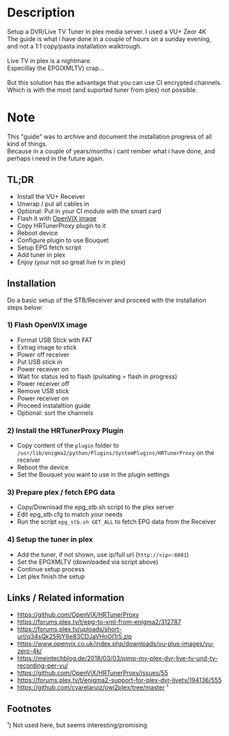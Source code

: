 # Description
Setup a DVR/Live TV Tuner in plex media server. I used a VU+ Zeor 4K<br />
The guide is what i have done in a couple of hours on a sunday evening, and not a 1:1 copy/pasta installation walktrough.
<br /><br />
Live TV in plex is a nightmare. <br />
Especillay the EPG(XMLTV) crap...<br /><br />
But this solution has the advantage that you can use CI encrypted channels.<br />
Which is with the most (and suported tuner from plex) not possible.

# Note
This "guide" was to archive and document the installation progress of all kind of things.<br />
Because in a couple of years/months i cant rember what i have done, and perhaps i need in the future again.

## TL;DR
- Install the VU+ Receiver
- Unwrap / put all cables in
- Optional: Put in your CI module with the smart card
- Flash it with [OpenVIX image](https://www.openvix.co.uk/index.php/downloads/vu-plus-images/vu-zero-4k/)
- Copy HRTunerProxy plugin to it
- Reboot device
- Configure plugin to use Bouquet
- Setup EPG fetch script
- Add tuner in plex
- Enjoy (your not so great live tv in plex)





## Installation
Do a basic setup of the STB/Receiver and proceed with the installation steps below:

### 1) Flash OpenVIX image
- Format USB Stick with FAT
- Extrag image to stick
- Power off receiver
- Put USB stick in 
- Power receiver on
- Wait for status led to flash (pulsating = flash in progress)
- Power receiver off
- Remove USB stick
- Power receiver on
- Proceed instalaltion guide
- Optional: sort the channels

### 2) Install the HRTunerProxy Plugin
- Copy content of the `plugin` folder to `/usr/lib/enigma2/python/Plugins/SystemPlugins/HRTunerProxy` on the receiver
- Reboot the device
- Set the Bouquet you want to use in the plugin settings

### 3) Prepare plex / fetch EPG data
- Copy/Download the epg_stb.sh script to the plex server
- Edit epg_stb.cfg to match your needs
- Run the script `epg_stb.sh GET_ALL` to fetch EPG data from the Receiver

### 4) Setup the tuner in plex
- Add the tuner, if not shown, use ip/full url (`http://<ip>:6081`)
- Set the EPGXMLTV (downloaded via script above)
- Continue setup process
- Let plex finish the setup

## Links / Related information
- https://github.com/OpenViX/HRTunerProxy
- https://forums.plex.tv/t/epg-to-xml-from-enigma2/312787
- https://forums.plex.tv/uploads/short-url/q34sQk25RjY6e83CDJaVHnOI1r5.zip
- https://www.openvix.co.uk/index.php/downloads/vu-plus-images/vu-zero-4k/
- https://meintechblog.de/2018/03/03/pimp-my-plex-dvr-live-tv-und-tv-recording-per-vu/
- https://github.com/OpenViX/HRTunerProxy/issues/55
- https://forums.plex.tv/t/enigma2-support-for-plex-dvr-livetv/194136/555
- https://github.com/cvarelaruiz/owi2plex/tree/master ¹

## Footnotes
¹) Not used here, but seems interesting/promising 
